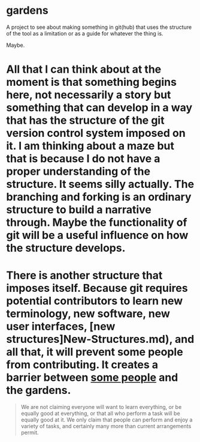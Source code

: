 # gardens

A project to see about making something in git(hub) that uses the structure of the tool as a limitation or as a guide for whatever the thing is. 

Maybe.

# All that I can think about at the moment is that something begins here, not necessarily a story but something that can develop in a way that has the structure of the git version control system imposed on it. I am thinking about a maze but that is because I do not have a proper understanding of the structure. It seems silly actually. The branching and forking is an ordinary structure to build a narrative through. Maybe the functionality of git will be a useful influence on how the structure develops.

# There is another structure that imposes itself. Because git requires potential contributors to learn new terminology, new software, new user interfaces, [new structures]New-Structures.md), and all that, it will prevent some people from contributing. It creates a barrier between [some people](Some-People.md) and the gardens.

> We are not claiming everyone will want to learn everything, or be equally good at everything, or that all who perform a task will be equally good at it. We only claim that people can perform and enjoy a variety of tasks, and certainly many more than current arrangements permit.
